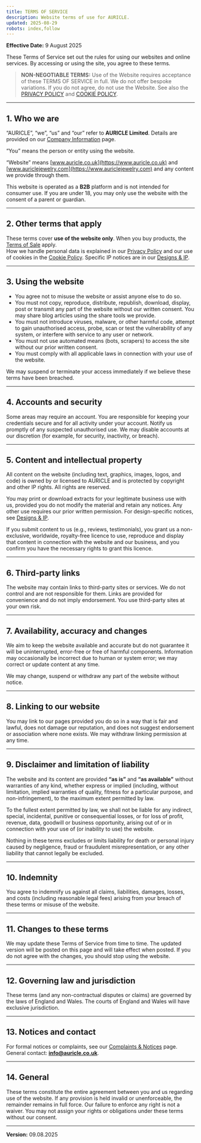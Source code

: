 ```yaml
---
title: TERMS OF SERVICE
description: Website terms of use for AURICLE.
updated: 2025-08-29
robots: index,follow
---
```

<div className="information-page">


**Effective Date:** 9 August 2025

These Terms of Service set out the rules for using our websites and online services. By accessing or using the site, you agree to these terms.

> **NON-NEGOTIABLE TERMS:** Use of the Website requires acceptance of these TERMS OF SERVICE in full. We do not offer bespoke variations. If you do not agree, do not use the Website. See also the [PRIVACY POLICY](/privacy-policy) and [COOKIE POLICY](/cookie-policy).

---

## 1. Who we are

“AURICLE”, “we”, “us” and “our” refer to **AURICLE Limited**. Details are provided on our [Company Information](/information/company) page.

“You” means the person or entity using the website.

“Website” means [www.auricle.co.uk](https://www.auricle.co.uk) and [www.auriclejewelry.com](https://www.auriclejewelry.com) and any content we provide through them.

This website is operated as a **B2B** platform and is not intended for consumer use. If you are under 18, you may only use the website with the consent of a parent or guardian.

---

## 2. Other terms that apply

These terms cover **use of the website only**. When you buy products, the [Terms of Sale](/information/terms-of-sale) apply.  
How we handle personal data is explained in our [Privacy Policy](/information/privacy) and our use of cookies in the [Cookie Policy](/information/cookies). Specific IP notices are in our [Designs & IP](/information/ip).

---

## 3. Using the website

- You agree not to misuse the website or assist anyone else to do so.  
- You must not copy, reproduce, distribute, republish, download, display, post or transmit any part of the website without our written consent. You may share blog articles using the share tools we provide.  
- You must not introduce viruses, malware, or other harmful code, attempt to gain unauthorised access, probe, scan or test the vulnerability of any system, or interfere with service to any user or network.  
- You must not use automated means (bots, scrapers) to access the site without our prior written consent.  
- You must comply with all applicable laws in connection with your use of the website.

We may suspend or terminate your access immediately if we believe these terms have been breached.

---

## 4. Accounts and security

Some areas may require an account. You are responsible for keeping your credentials secure and for all activity under your account. Notify us promptly of any suspected unauthorised use. We may disable accounts at our discretion (for example, for security, inactivity, or breach).

---

## 5. Content and intellectual property

All content on the website (including text, graphics, images, logos, and code) is owned by or licensed to AURICLE and is protected by copyright and other IP rights. All rights are reserved.

You may print or download extracts for your legitimate business use with us, provided you do not modify the material and retain any notices. Any other use requires our prior written permission. For design-specific notices, see [Designs & IP](/information/ip).

If you submit content to us (e.g., reviews, testimonials), you grant us a non-exclusive, worldwide, royalty-free licence to use, reproduce and display that content in connection with the website and our business, and you confirm you have the necessary rights to grant this licence.

---

## 6. Third-party links

The website may contain links to third-party sites or services. We do not control and are not responsible for them. Links are provided for convenience and do not imply endorsement. You use third-party sites at your own risk.

---

## 7. Availability, accuracy and changes

We aim to keep the website available and accurate but do not guarantee it will be uninterrupted, error-free or free of harmful components. Information may occasionally be incorrect due to human or system error; we may correct or update content at any time.

We may change, suspend or withdraw any part of the website without notice.

---

## 8. Linking to our website

You may link to our pages provided you do so in a way that is fair and lawful, does not damage our reputation, and does not suggest endorsement or association where none exists. We may withdraw linking permission at any time.

---

## 9. Disclaimer and limitation of liability

The website and its content are provided **“as is”** and **“as available”** without warranties of any kind, whether express or implied (including, without limitation, implied warranties of quality, fitness for a particular purpose, and non-infringement), to the maximum extent permitted by law.

To the fullest extent permitted by law, we shall not be liable for any indirect, special, incidental, punitive or consequential losses, or for loss of profit, revenue, data, goodwill or business opportunity, arising out of or in connection with your use of (or inability to use) the website.

Nothing in these terms excludes or limits liability for death or personal injury caused by negligence, fraud or fraudulent misrepresentation, or any other liability that cannot legally be excluded.

---

## 10. Indemnity

You agree to indemnify us against all claims, liabilities, damages, losses, and costs (including reasonable legal fees) arising from your breach of these terms or misuse of the website.

---

## 11. Changes to these terms

We may update these Terms of Service from time to time. The updated version will be posted on this page and will take effect when posted. If you do not agree with the changes, you should stop using the website.

---

## 12. Governing law and jurisdiction

These terms (and any non-contractual disputes or claims) are governed by the laws of England and Wales. The courts of England and Wales will have exclusive jurisdiction.

---

## 13. Notices and contact

For formal notices or complaints, see our [Complaints & Notices](/information/complaints) page.  
General contact: **info@auricle.co.uk**.

---

## 14. General

These terms constitute the entire agreement between you and us regarding use of the website. If any provision is held invalid or unenforceable, the remainder remains in full force. Our failure to enforce any right is not a waiver. You may not assign your rights or obligations under these terms without our consent.

---

**Version:** 09.08.2025
</div>